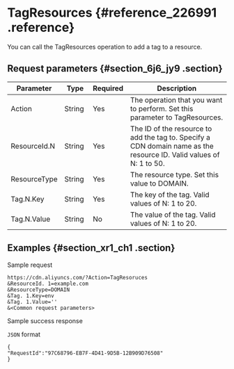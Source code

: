 # TagResources {#reference_226991 .reference}

You can call the TagResources operation to add a tag to a resource.

## Request parameters {#section_6j6_jy9 .section}

|Parameter|Type|Required|Description|
|---------|----|--------|-----------|
|Action|String |Yes|The operation that you want to perform. Set this parameter to TagResources.|
|ResourceId.N|String |Yes|The ID of the resource to add the tag to. Specify a CDN domain name as the resource ID. Valid values of N: 1 to 50.|
|ResourceType|String|Yes|The resource type. Set this value to DOMAIN.|
|Tag.N.Key|String |Yes|The key of the tag. Valid values of N: 1 to 20.|
|Tag.N.Value|String|No|The value of the tag. Valid values of N: 1 to 20.|

## Examples {#section_xr1_ch1 .section}

Sample request

``` {#codeblock_9er_pet_ij2}
https://cdn.aliyuncs.com/?Action=TagResoruces
&ResourceId. 1=example.com
&ResourceType=DOMAIN
&Tag. 1.Key=env
&Tag. 1.Value=''
&<Common request parameters>
```

Sample success response

`JSON` format

``` {#codeblock_gu6_skx_8b0}
{
"RequestId":"97C68796-EB7F-4D41-9D5B-12B909D76508"
}
```

